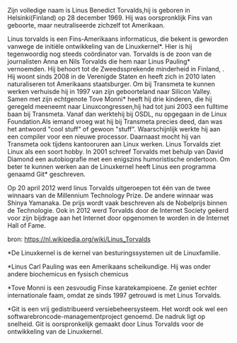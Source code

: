  Zijn volledige naam is	Linus Benedict Torvalds,hij is geboren in Helsinki(Finland) op 28 december 1969. Hij was oorspronklijk Fins van geboorte, maar neutraliseerde zichzelf tot Amerikaan.

Linus torvalds is een Fins-Amerikaans informaticus, die bekent is geworden vanwege de initiële ontwikkeling van de Linuxkernel*. Hier is hij tegenwoordig nog steeds coördinator van.
Torvalds is de zoon van de journalisten Anna en Nils Torvalds die hem naar Linus Pauling* vernoemden. Hij behoort tot de Zweedssprekende minderheid in Finland, . Hij woont sinds 2008 in de Verenigde Staten en heeft zich in 2010 laten naturaliseren tot Amerikaans staatsburger.
Om bij Transmeta te kunnen werken verhuisde hij in 1997 van zijn geboorteland naar Silicon Valley. Samen met zijn echtgenote Tove Monni* heeft hij drie kinderen, die hij geregeld meeneemt naar Linuxcongressen,hij had tot juni 2003 een fulltime baan bij Transmeta. Vanaf dan werktehij bij OSDL, nu opgegaan in de Linux Foundation.Als iemand vroeg wat hij bij Transmeta precies deed, dan was het antwoord "cool stuff" of gewoon "stuff". Waarschijnlijk werkte hij aan een compiler voor een nieuwe processor. Daarnaast mocht hij van Transmeta ook tijdens kantooruren aan Linux werken. Linus Torvalds ziet Linux als een soort hobby.
In 2001 schreef Torvalds met behulp van David Diamond een autobiografie met een enigszins humoristische ondertoon.
Om beter te kunnen werken aan de Linuxkernel heeft Linus een programma genaamd Git* geschreven.

Op 20 april 2012 werd linus Torvalds uitgeroepen tot één van de twee winnaars van de Millennium Technology Prize. De andere winnaar was Shinya Yamanaka. De prijs wordt vaak beschreven als de Nobelprijs binnen de Technologie. Ook in 2012 werd Torvalds door de Internet Society geëerd voor zijn bijdrage aan het Internet door opgenomen te worden in de Internet Hall of Fame.

bron: https://nl.wikipedia.org/wiki/Linus_Torvalds

*De Linuxkernel is de kernel van besturingssystemen uit de Linuxfamilie.

*Linus Carl Pauling was een Amerikaans scheikundige. Hij was onder andere biochemicus en fysisch chemicus

*Tove Monni is een zesvoudig Finse karatekampioene. Ze geniet echter internationale faam, omdat ze sinds 1997 getrouwd is met Linus Torvalds.

*Git is een vrij gedistribueerd versiebeheersysteem. Het wordt ook wel een softwarebroncode-managementproject genoemd. De nadruk ligt op snelheid. Git is oorspronkelijk gemaakt door Linus Torvalds voor de ontwikkeling van de Linuxkernel.

